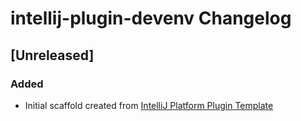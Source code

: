 <!-- Keep a Changelog guide -> https://keepachangelog.com -->

# intellij-plugin-devenv Changelog

## [Unreleased]
### Added
- Initial scaffold created from [IntelliJ Platform Plugin Template](https://github.com/JetBrains/intellij-platform-plugin-template)
